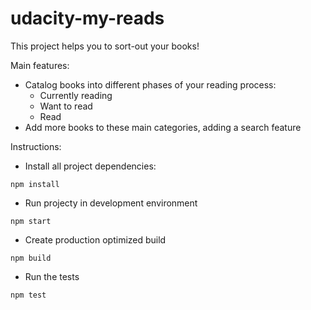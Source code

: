 # udacity-my-reads

This project helps you to sort-out your books!

Main features:

 - Catalog books into different phases of your reading process:
   - Currently reading
   - Want to read
   - Read
 - Add more books to these main categories, adding a search feature

 Instructions:
  - Install all project dependencies:
  ```
  npm install
  ```
  - Run projecty in development environment
  ```
  npm start
  ```
  - Create production optimized build
  ```
  npm build
  ```
  - Run the tests 
  ```
  npm test
  ```


